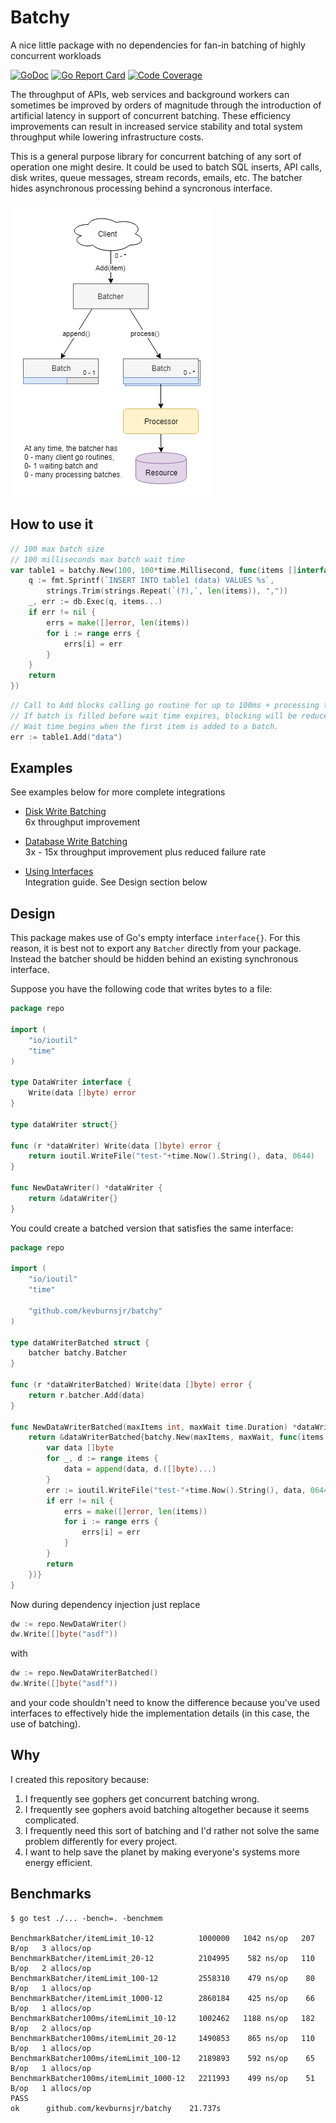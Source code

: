 # Batchy

A nice little package with no dependencies for fan-in batching of highly concurrent workloads

[![GoDoc](https://godoc.org/github.com/kevburnsjr/batchy?status.svg)](https://godoc.org/github.com/kevburnsjr/batchy)
[![Go Report Card](https://goreportcard.com/badge/github.com/kevburnsjr/batchy?2)](https://goreportcard.com/report/github.com/kevburnsjr/batchy)
[![Code Coverage](http://gocover.io/_badge/github.com/kevburnsjr/batchy?2)](http://gocover.io/github.com/kevburnsjr/batchy)

The throughput of APIs, web services and background workers can sometimes be improved by orders of magnitude
through the introduction of artificial latency in support of concurrent batching. These efficiency improvements
can result in increased service stability and total system throughput while lowering infrastructure costs.

This is a general purpose library for concurrent batching of any sort of operation one might desire. It could
be used to batch SQL inserts, API calls, disk writes, queue messages, stream records, emails, etc. The batcher
hides asynchronous processing behind a syncronous interface.

![architecture diagram](docs/batchy-arch.png)

## How to use it

```go
// 100 max batch size
// 100 milliseconds max batch wait time
var table1 = batchy.New(100, 100*time.Millisecond, func(items []interface{}) (errs []error) {
	q := fmt.Sprintf(`INSERT INTO table1 (data) VALUES %s`,
		strings.Trim(strings.Repeat(`(?),`, len(items)), ","))
	_, err := db.Exec(q, items...)
	if err != nil {
		errs = make([]error, len(items))
		for i := range errs {
			errs[i] = err
		}
	}
	return
})
```
```go
// Call to Add blocks calling go routine for up to 100ms + processing time.
// If batch is filled before wait time expires, blocking will be reduced.
// Wait time begins when the first item is added to a batch.
err := table1.Add("data")
```

## Examples

See examples below for more complete integrations

- [Disk Write Batching](_examples/disk)  
6x throughput improvement  

- [Database Write Batching](_examples/db)  
3x - 15x throughput improvement plus reduced failure rate  

- [Using Interfaces](_examples/interfaces)  
Integration guide. See Design section below  

## Design

This package makes use of Go's empty interface `interface{}`. For this reason, it is best not to export
any `Batcher` directly from your package. Instead the batcher should be hidden behind an existing synchronous
interface.

Suppose you have the following code that writes bytes to a file:

```go
package repo

import (
	"io/ioutil"
	"time"
)

type DataWriter interface {
	Write(data []byte) error
}

type dataWriter struct{}

func (r *dataWriter) Write(data []byte) error {
	return ioutil.WriteFile("test-"+time.Now().String(), data, 0644)
}

func NewDataWriter() *dataWriter {
	return &dataWriter{}
}
```

You could create a batched version that satisfies the same interface:
```go
package repo

import (
	"io/ioutil"
	"time"

	"github.com/kevburnsjr/batchy"
)

type dataWriterBatched struct {
	batcher batchy.Batcher
}

func (r *dataWriterBatched) Write(data []byte) error {
	return r.batcher.Add(data)
}

func NewDataWriterBatched(maxItems int, maxWait time.Duration) *dataWriterBatched {
	return &dataWriterBatched{batchy.New(maxItems, maxWait, func(items []interface{}) (errs []error) {
		var data []byte
		for _, d := range items {
			data = append(data, d.([]byte)...)
		}
		err := ioutil.WriteFile("test-"+time.Now().String(), data, 0644)
		if err != nil {
			errs = make([]error, len(items))
			for i := range errs {
				errs[i] = err
			}
		}
		return
	})}
}
```

Now during dependency injection just replace

```go
dw := repo.NewDataWriter()
dw.Write([]byte("asdf"))
```

with

```go
dw := repo.NewDataWriterBatched()
dw.Write([]byte("asdf"))
```

and your code shouldn't need to know the difference because you've used interfaces to effectively hide the
implementation details (in this case, the use of batching).

## Why

I created this repository because:

1) I frequently see gophers get concurrent batching wrong.
2) I frequently see gophers avoid batching altogether because it seems complicated.
3) I frequently need this sort of batching and I'd rather not solve the same problem differently for every project.
4) I want to help save the planet by making everyone's systems more energy efficient.

## Benchmarks

```
$ go test ./... -bench=. -benchmem

BenchmarkBatcher/itemLimit_10-12          1000000   1042 ns/op   207 B/op   3 allocs/op
BenchmarkBatcher/itemLimit_20-12          2104995    582 ns/op   110 B/op   2 allocs/op
BenchmarkBatcher/itemLimit_100-12         2558310    479 ns/op    80 B/op   1 allocs/op
BenchmarkBatcher/itemLimit_1000-12        2860184    425 ns/op    66 B/op   1 allocs/op
BenchmarkBatcher100ms/itemLimit_10-12     1002462   1188 ns/op   182 B/op   2 allocs/op
BenchmarkBatcher100ms/itemLimit_20-12     1490853    865 ns/op   110 B/op   1 allocs/op
BenchmarkBatcher100ms/itemLimit_100-12    2189893    592 ns/op    65 B/op   1 allocs/op
BenchmarkBatcher100ms/itemLimit_1000-12   2211993    499 ns/op    51 B/op   1 allocs/op
PASS
ok      github.com/kevburnsjr/batchy    21.737s
```
